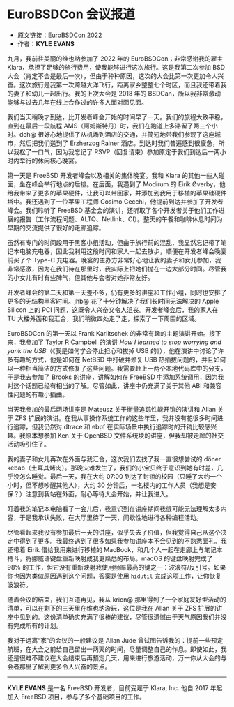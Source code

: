 # EuroBSDCon 会议报道

- 原文链接：[EuroBSDCon 2022](https://freebsdfoundation.org/wp-content/uploads/2023/01/evans_conference_report.pdf)
- 作者：**KYLE EVANS**

九月，我前往美丽的维也纳参加了 2022 年的 EuroBSDCon；非常感谢我的雇主 Klara，承担了足够的旅行费用，使我能够进行这次旅行。这是我第二次参加 BSD 大会（肯定不会是最后一次），但由于种种原因，这次的大会比第一次更加令人兴奋。这次旅行是我第一次跨越大洋飞行，距离家乡整整七个时区，而且我还带着我的妻子和幼儿一起出行。我的上次大会是 2018 年的 BSDCan，所以我非常激动能够与过去几年在线上合作过的许多人面对面见面。

我们当天稍晚才到达，比开发者峰会开始的时间早了一天。我们的旅程大致平稳，直到在最后一段航程 AMS（阿姆斯特丹）时，我们在跑道上多滞留了两三个小时。dch@ 很好心地提供了从机场到酒店的交通，并简短地带我们参观了这座城市，然后把我们送到了 Erzherzog Rainer 酒店。到达时我们普遍感到很疲惫，所以我松了一口气，因为我忘记了 RSVP（回复请柬）参加原定于我们到达后一两小时内举行的休闲核心晚宴。

第一天是 FreeBSD 开发者峰会以及相关的集体晚宴。我和 Klara 的其他一些人碰面，坐在峰会举行地点的后排。在后面，我遇到了 Modirum 的 Eirik Øverby，他给我带来了更多的苹果硬件，让我可以带回家，并添加到我用于移植的苹果硅硬件塔中。我还遇到了一位苹果工程师 Cosimo Cecchi，他提前到达并参加了开发者峰会。我们聆听了 FreeBSD 基金会的演讲，还听取了各个开发者关于他们工作进展的报告（工作流程问题、ALTQ、Netlink、CI）。整天的午餐和咖啡休息时间为早期的交流提供了很好的走廊追踪。

虽然有专门的时间段用于黑客小组活动，但由于旅行前的混乱，我显然忘记带了笔记本电脑充电器，因此我利用这段时间和家人一起去散步，顺便在开发者峰会晚宴前买了个 Type-C 充电器。晚宴的主办方非常好心地让我的妻子和女儿参加，我非常感激，因为在我们待在那里时，我实际上把她们抛在一边大部分时间。尽管我的小女儿有时有些脾气，但其他与会者对她非常友好。

开发者峰会的第二天和第一天差不多，仍有更多的讲座和工作小组，同时也安排了更多的无结构黑客时间。jhb@ 花了十分钟解决了我们长时间无法解决的 Apple Silicon 上的 PCI 问题，这既令人兴奋又令人沮丧。开发者峰会后，我的家人在 TU 大楼外面和我汇合，我们稍微四处走了走，探索了一下周围的区域。

EuroBSDCon 的第一天以 Frank Karlitschek 的非常有趣的主题演讲开始。接下来，我参加了 Taylor R Campbell 的演讲 *How I learned to stop worrying and yank the USB*（《我是如何学会停止担心和拔掉 USB 的》），他在演讲中讨论了许多有趣的方式，他是如何在 NetBSD 中打破并修复 USB 热插拔问题的，并且如何以一种相当简洁的方式修复了这些问题。我需要赶上一两个本地代码库中的分支，于是我去参加了 Brooks 的讲座，讲解如何在 FreeBSD 中添加系统调用，因为我对这个话题已经有相当的了解。尽管如此，讲座中仍充满了关于其他 ABI 和兼容性问题的有趣小插曲。

当天我参加的最后两场讲座是 Mateusz 关于衡量追踪性能开销的演讲和 Allan 关于 ZFS 扩展的演讲。在我从事操作系统工作的这些年里，我并没有花很多时间进行追踪，但我仍然对 dtrace 和 ebpf 在实际场景中执行追踪时的开销比较感兴趣。我原本想参加 Ken 关于 OpenBSD 文件系统块的讲座，但我却被走廊的社交活动吸引住了。

我的妻子和女儿再次在外面与我汇合，这次我们去找了我一直很想尝试的 döner kebab（土耳其烤肉）。那晚灾难发生了，我们的小宝贝终于意识到她有时差，几乎没怎么睡觉。最后一天，我在大约 07:00 到达了封锁的校园（只睡了大约一个小时，但不想吵醒其他人），大约 30 分钟后，一名楼内的工作人员（我想是安保？）注意到我站在外面，耐心等待大会开始，并让我进入。

盯着我的笔记本电脑看了一会儿后，我意识到在讲座期间我很可能无法理解太多内容，于是我承认失败，在大厅里待了一天，间歇性地进行各种编程活动。

尽管看起来我没有参加最后一天的讲座，似乎失去了价值，但我觉得自己从这个决定中得到了更多。我最终遇到了很多如果我参加讲座本不会见到的不熟悉面孔。我还带着 Eirik 借给我用来进行移植的 MacBook，和几个人一起在走廊上与笔记本搏斗，将挪威语键盘重新映射成我更熟悉的布局。macOS 的键盘映射完成了 98% 的工作，但它没有重新映射我使用频率最高的键之一：波浪符/反引号。如果你也因为类似原因遇到这个问题，答案是使用 `hidutil` 完成这项工作，让你恢复波浪符。

随着会议的结束，我们互道再见，我从 krion@ 那里得到了一个家庭友好型活动的清单，可以在剩下的三天里在维也纳游玩，这位是我在 Allan 关于 ZFS 扩展的讲座中见到的。这份清单确实充满了很棒的建议，尽管很遗憾由于天气原因我们并没有完成所有的计划。

我对于远离“家”的会议的一般建议是 Allan Jude 曾试图告诉我的：提前一些预定航班，在大会之前给自己留出一两天的时间，尽量调整自己的作息。即使如此，我还是很难不建议在大会结束后再预定几天，用来进行旅游活动，万一你从大会的与会者那里了解到更多令人兴奋的景点。

---

**KYLE EVANS** 是一名 FreeBSD 开发者，目前受雇于 Klara, Inc. 他自 2017 年起加入 FreeBSD 项目，参与了多个基础项目的工作。
